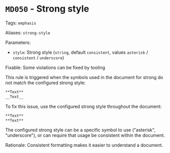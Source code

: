 # `MD050` - Strong style

Tags: `emphasis`

Aliases: `strong-style`

Parameters:

- `style`: Strong style (`string`, default `consistent`, values `asterisk` /
  `consistent` / `underscore`)

Fixable: Some violations can be fixed by tooling

This rule is triggered when the symbols used in the document for strong do not
match the configured strong style:

```markdown
**Text**
__Text__
```

To fix this issue, use the configured strong style throughout the document:

```markdown
**Text**
**Text**
```

The configured strong style can be a specific symbol to use ("asterisk",
"underscore"), or can require that usage be consistent within the document.

Rationale: Consistent formatting makes it easier to understand a document.
